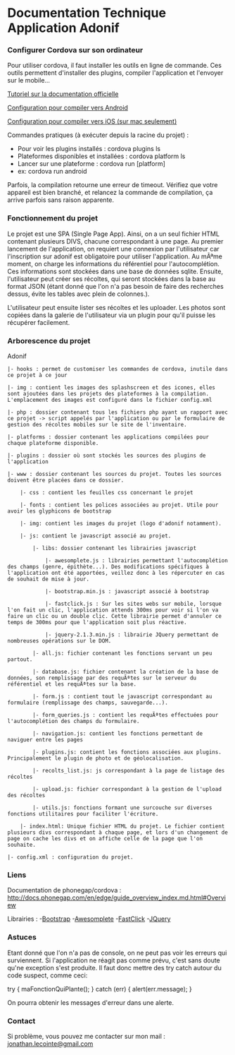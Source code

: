 # Documentation Technique Application Adonif #

### Configurer Cordova sur son ordinateur

Pour utiliser cordova, il faut installer les outils en ligne de commande. Ces outils permettent d'installer des plugins,
compiler l'application et l'envoyer sur le mobile...

[Tutoriel sur la documentation officielle](http://docs.phonegap.com/en/edge/guide_cli_index.md.html#The%20Command-Line%20Interface)

[Configuration pour compiler vers Android](http://docs.phonegap.com/en/edge/guide_platforms_android_index.md.html#Android%20Platform%20Guide)

[Configuration pour compiler vers iOS (sur mac seulement)](http://docs.phonegap.com/en/edge/guide_platforms_ios_index.md.html#iOS%20Platform%20Guide)

Commandes pratiques (à exécuter depuis la racine du projet) :

- Pour voir les plugins installés : cordova plugins ls
- Plateformes disponibles et installées : cordova platform ls
- Lancer sur une plateforme : cordova run [platform]
- ex: cordova run android

Parfois, la compilation retourne une erreur de timeout. Vérifiez que votre appareil est bien branché, et relancez la commande de compilation, ça arrive parfois sans raison apparente.

### Fonctionnement du projet
Le projet est une SPA (Single Page App). Ainsi, on a un seul fichier HTML contenant plusieurs DIVS, chacune correspondant à une page. Au premier lancement de l'application, on requiert une connexion par l'utilisateur car l'inscription sur adonif est 
obligatoire pour utiliser l'application. Au mÃªme moment, on charge les informations du référentiel pour l'autocomplétion.
Ces informations sont stockées dans une base de données sqlite. Ensuite, l'utilisateur peut créer ses récoltes, qui seront
stockées dans la base au format JSON (étant donné que l'on n'a pas besoin de faire des recherches dessus, évite les tables avec plein de colonnes.).

L'utilisateur peut ensuite lister ses récoltes et les uploader. Les photos sont copiées dans la galerie de l'utilisateur via un plugin pour qu'il puisse les récupérer facilement. 

### Arborescence du projet

Adonif

	|- hooks : permet de customiser les commandes de cordova, inutile dans ce projet à ce jour

	|- img : contient les images des splashscreen et des icones, elles sont ajoutées dans les projets des plateformes à la compilation. L'emplacement des images est configuré dans le fichier config.xml

	|- php : dossier contenant tous les fichiers php ayant un rapport avec ce projet -> script appelés par l'application ou par le formulaire de gestion des récoltes mobiles sur le site de l'inventaire.

	|- platforms : dossier contenant les applications compilées pour chaque plateforme disponible.

	|- plugins : dossier où sont stockés les sources des plugins de l'application

	|- www : dossier contenant les sources du projet. Toutes les sources doivent être placées dans ce dossier.
		
		|- css : contient les feuilles css concernant le projet
		
		|- fonts : contient les polices associées au projet. Utile pour avoir les glyphicons de bootstrap
		
		|- img: contient les images du projet (logo d'adonif notamment).
		
		|- js: contient le javascript associé au projet.
			
			|- libs: dossier contenant les librairies javascript
				
				|- awesomplete.js : librairies permettant l'autocomplétion des champs (genre, épithète...). Des modifications spécifiques à l'application ont été apportées, veillez donc à les répercuter en cas de souhait de mise à jour.
				
				|- bootstrap.min.js : javascript associé à bootstrap
				
				|- fastclick.js : Sur les sites webs sur mobile, lorsque l'on fait un clic, l'application attends 300ms pour voir si l'on va faire un clic ou un double clic. Cette librairie permet d'annuler ce temps de 300ms pour que l'application soit plus réactive.
				
				|- jquery-2.1.3.min.js : librairie JQuery permettant de nombreuses opérations sur le DOM.
			
			|- all.js: fichier contenant les fonctions servant un peu partout.
			
			|- database.js: fichier contenant la création de la base de données, son remplissage par des requÃªtes sur le serveur du référentiel et les requÃªtes sur la base.
			
			|- form.js : contient tout le javascript correspondant au formulaire (remplissage des champs, sauvegarde...).
			
			|- form_queries.js : contient les requÃªtes effectuées pour l'autocomplétion des champs du formulaire.
			
			|- navigation.js: contient les fonctions permettant de naviguer entre les pages
			
			|- plugins.js: contient les fonctions associées aux plugins. Principalement le plugin de photo et de géolocalisation.
			
			|- recolts_list.js: js correspondant à la page de listage des récoltes
			
			|- upload.js: fichier correspondant à la gestion de l'upload des récoltes
			
			|- utils.js: fonctions formant une surcouche sur diverses fonctions utilitaires pour faciliter l'écriture.

		|- index.html: Unique fichier HTML du projet. Le fichier contient plusieurs divs correspondant à chaque page, et lors d'un changement de page on cache les divs et on affiche celle de la page que l'on souhaite.

	|- config.xml : configuration du projet.

### Liens

Documentation de phonegap/cordova : http://docs.phonegap.com/en/edge/guide_overview_index.md.html#Overview

Librairies :
-[Bootstrap](http://getbootstrap.com/)
-[Awesomplete](https://leaverou.github.io/awesomplete/)
-[FastClick](https://github.com/ftlabs/fastclick)
-[JQuery](https://jquery.com/)

### Astuces

Etant donné que l'on n'a pas de console, on ne peut pas voir les erreurs qui surviennent. Si l'application ne réagit pas comme prévu, c'est sans doute qu'ne exception s'est produite. Il faut donc mettre des try catch autour du code suspect, comme ceci:

try {
	maFonctionQuiPlante();
} catch (err) {
	alert(err.message);
}

On pourra obtenir les messages d'erreur dans une alerte.

### Contact

Si problème, vous pouvez me contacter sur mon mail :
	jonathan.lecointe@gmail.com